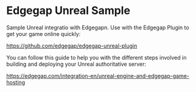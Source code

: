 # Edgegap Unreal Sample
Sample Unreal integratio with Edgegapn. Use with the Edgegap Plugin to get your game online quickly:

https://github.com/edgegap/edgegap-unreal-plugin

You can follow this guide to help you with the different steps involved in building and deploying your Unreal authoritative server:

https://edgegap.com/integration-en/unreal-engine-and-edgegap-game-hosting
